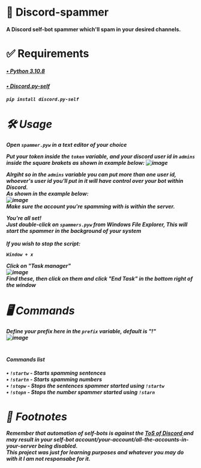 # 🍁 Discord-spammer
<h4> A Discord self-bot spammer which'll spam in your desired channels. <h4>



# ✅ Requirements

<h5> <a href="https://www.python.org/downloads/release/python-3108/"> • Python 3.10.8 <a> <h5>
<h5> <a href="https://github.com/dolfies/discord.py-self">• Discord.py-self <a> <h5>

```
pip install discord.py-self
```

# 🛠 Usage

Open `spammer.pyw` in a text editor of your choice

Put your token inside the `token` variable, and your discord user id in `admins` inside the square brakets as shown in example below:
![image](https://user-images.githubusercontent.com/109065518/203211944-de3ac878-bd56-499b-b8c6-a9e21040ae2a.png)

Alrgiht so in the `admins` variable you can put more than one user id, whoever's user id you'll put in it will have control over your bot within Discord.
<br>
As shown in the example below:
<br>
![image](https://user-images.githubusercontent.com/109065518/203212214-2c9f6c44-5b2f-4c68-882e-9104983399ac.png)
<br>
Make sure the account you're spamming with is within the server.

<b> You're all set! <b>
<br>
Just double-click on `spammers.pyw` from Windows File Explorer, This will start the spammer in the background of your system
<br>
<br>
If you wish to stop the script:
<br>
```
Window + x
```
Click on "Task manager"
<br>
![image](https://user-images.githubusercontent.com/109065518/203215873-6abeeffd-d842-4928-a772-c5bf297e4db5.png)
<br>
Find these, then click on them and click "End Task" in the bottom right of the window

# 🖥 Commands

Define your prefix here in the `prefix` variable, default is "!"
<br>
![image](https://user-images.githubusercontent.com/109065518/203216427-b6312fa6-34af-4109-b56d-1682d4b2d1d0.png)
<br>
<br>
<h5><h4> Commands list <h4><h5>

• `!startw` - Starts spamming sentences
<br>
• `!startn` - Starts spamming numbers
<br>
• `!stopw`  - Stops the sentences spammer started using `!startw`
<br>
• `!stopn`  - Stops the number spammer started using `!starn`

# 📃 Footnotes

<b> Remember that automation of self-bots is against the <a href="https://support.discord.com/hc/en-us/articles/115002192352-Automated-user-accounts-self-bots-"> ToS of Discord <a> and may result in your self-bot account/your-account/all-the-accounts-in-your-server being disabled. <b>
<br>
<b> This project was just for learning purposes and whatever you may do with it I am not responsabe for it. <b>


